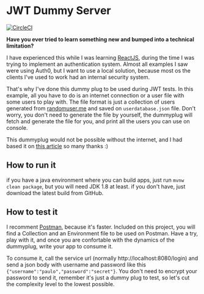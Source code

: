 # JWT Dummy Server
[![CircleCI](https://circleci.com/gh/paulushcgcj/jwtdummyserver/tree/master.svg?style=svg)](https://circleci.com/gh/paulushcgcj/jwtdummyserver/tree/master)

**Have you ever tried to learn something new and bumped into a technical limitation?**

I have experienced this while I was learning [ReactJS](https://reactjs.org/), during the time I was trying to implement an authentication system. Almost all examples I saw were using Auth0, but I want to use a local solution, because most os the clients I've used to work had an internal security system.

That's why I've done this dummy plug to be used during JWT tests. In this example, all you have to do is an internet connection or a user file with some users to play with. The file format is just a collection of users generated from [randomuser.me](https://randomuser.me) and saved on `userdatabase.json` file. Don't worry, you don't need to generate the file by yourself, the dummyplug will fetch and generate the file for you, and print all the users you can use on console.

This dummyplug would not be possible without the internet, and I had based it on [this article](http://andreybleme.com/2017-04-01/autenticacao-com-jwt-no-spring-boot/) so many thanks :)

## How to run it

if you have a java environment where you can build apps, just run `mvnw clean package`, but you will need JDK 1.8 at least. if you don't have, just download the latest build from GitHub.

## How to test it

I recomment [Postman](https://www.getpostman.com/), because it's faster. Included on this project, you will find a Collection and an Environment file to be used on Postman. Have a try, play with it, and once you are confortable with the dynamics of the dummyplug, write your app to consume it.

To consume it, call the service url (normally http://localhost:8080/login) and send a json body with username and password like this `{"username":"paulo","password":"secret"}`. You don't need to encrypt your password to send it, remember it's just a dummy plug to test, so let's cut the complexity level to the lowest possible.